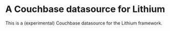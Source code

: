 A Couchbase datasource for Lithium
==================================

This is a (experimental) Couchbase datasource for the Lithium framework.